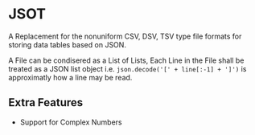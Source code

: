 JSOT
====

A Replacement for the nonuniform CSV, DSV, TSV type file formats for storing data tables based on JSON.

A File can be condisered as a List of Lists,
Each Line in the File shall be treated as a JSON list object i.e. ```json.decode('[' + line[:-1] + ']')``` is approximatly how a line may be read.

Extra Features
--------------

- Support for Complex Numbers
